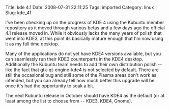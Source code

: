 Title: kde 4.1
Date: 2008-07-31 22:11:25
Tags: imported
Category: linux
Slug: kde_41

I've been checking up on the progress of KDE 4 using the Kubuntu member repository as it moved through various betas and a few days ago the official 4.1 release moved in.  While it obviously lacks the many years of polish that went into KDE3, at this point its basically mature enough that I'm now using it as my full time desktop.

Many of the applications do not yet have KDE4 versions available, but you can seamlessly run their KDE3 counterparts in the KDE4 desktop.  Additionally the Kubuntu team needs to add their own distribution polish -- like the fact that gtk-qt-engine-kde4 is not selected by default.  There are still the occasional bug and still some of the Plasma areas don't work as intended, but you can already tell how much better this upgrade will be once it's had the opportunity to soak a bit.

The next Kubuntu release in October should have KDE4 as the default (or at least among the list to choose from -- KDE3, KDE4, Gnome).
